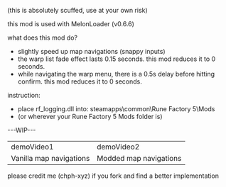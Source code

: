 (this is absolutely scuffed, use at your own risk)

this mod is used with MelonLoader (v0.6.6)

what does this mod do?
- slightly speed up map navigations (snappy inputs)
- the warp list fade effect lasts 0.15 seconds. this mod reduces it to 0 seconds.
- while navigating the warp menu, there is a 0.5s delay before hitting confirm. this mod reduces it to 0 seconds.

instruction:
- place rf_logging.dll into: steamapps\common\Rune Factory 5\Mods
- (or wherever your Rune Factory 5 Mods folder is)

---WIP---

<table>
  <tr>
    <td>demoVideo1</td>
    <td>demoVideo2</td>
  </tr>
  <tr>
    <td>Vanilla map navigations</td>
    <td>Modded map navigations</td>
  </tr>
</table>

please credit me (chph-xyz) if you fork and find a better implementation
